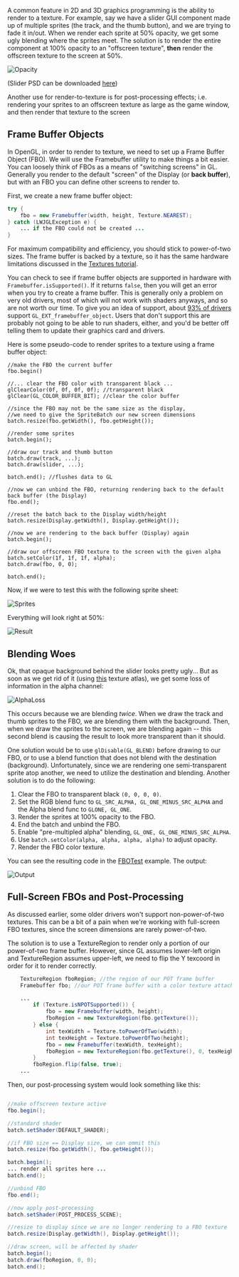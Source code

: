 A common feature in 2D and 3D graphics programming is the ability to render to a texture. For example, say we have a slider GUI component made up of multiple sprites (the track, and the thumb button), and we are trying to fade it in/out. When we render each sprite at 50% opacity, we get some ugly blending where the sprites meet. The solution is to render the entire component at 100% opacity to an "offscreen texture", **then** render the offscreen texture to the screen at 50%.

![Opacity](http://i.imgur.com/RsM5G.png)

(Slider PSD can be downloaded [here](http://files.pixelsdaily.com/download/id/2950))

Another use for render-to-texture is for post-processing effects; i.e. rendering your sprites to an offscreen texture as large as the game window, and then render that texture to the screen 

## Frame Buffer Objects

In OpenGL, in order to render to texture, we need to set up a Frame Buffer Object (FBO). We will use the Framebuffer utility to make things a bit easier. You can loosely think of FBOs as a means of "switching screens" in GL. Generally you render to the default "screen" of the Display (or **back buffer**), but with an FBO you can define other screens to render to. 

First, we create a new frame buffer object:
```java
try {
	fbo = new Framebuffer(width, height, Texture.NEAREST);
} catch (LWJGLException e) {
	... if the FBO could not be created ...
}
```

For maximum compatibility and efficiency, you should stick to power-of-two sizes. The frame buffer is backed by a texture, so it has the same hardware limitations discussed in the [Textures tutorial](Textures#wiki-HardwareLimitations).

You can check to see if frame buffer objects are supported in hardware with `Framebuffer.isSupported()`. If it returns `false`, then you will get an error when you try to create a frame buffer. This is generally only a problem on very old drivers, most of which will not work with shaders anyways, and so are not worth our time. To give you an idea of support, about [93% of drivers](http://feedback.wildfiregames.com/report/opengl/) support `GL_EXT_framebuffer_object`. Users that don't support this are probably not going to be able to run shaders, either, and you'd be better off telling them to update their graphics card and drivers.

Here is some pseudo-code to render sprites to a texture using a frame buffer object:

```
//make the FBO the current buffer
fbo.begin()

//... clear the FBO color with transparent black ...
glClearColor(0f, 0f, 0f, 0f); //transparent black
glClear(GL_COLOR_BUFFER_BIT); //clear the color buffer

//since the FBO may not be the same size as the display, 
//we need to give the SpriteBatch our new screen dimensions
batch.resize(fbo.getWidth(), fbo.getHeight());

//render some sprites 
batch.begin();

//draw our track and thumb button
batch.draw(track, ...);
batch.draw(slider, ...);

batch.end(); //flushes data to GL

//now we can unbind the FBO, returning rendering back to the default back buffer (the Display)
fbo.end();

//reset the batch back to the Display width/height
batch.resize(Display.getWidth(), Display.getHeight());

//now we are rendering to the back buffer (Display) again
batch.begin();

//draw our offscreen FBO texture to the screen with the given alpha
batch.setColor(1f, 1f, 1f, alpha);
batch.draw(fbo, 0, 0);

batch.end();
```

Now, if we were to test this with the following sprite sheet:

![Sprites](http://i.imgur.com/bkXso.png)

Everything will look right at 50%:

![Result](http://i.imgur.com/PPPWz.png)

## Blending Woes

Ok, that opaque background behind the slider looks pretty ugly... But as soon as we get rid of it (using [this]() texture atlas), we get some loss of information in the alpha channel:

![AlphaLoss](http://i.imgur.com/rava5.png)

This occurs because we are blending *twice*. When we draw the track and thumb sprites to the FBO, we are blending them with the background. Then, when we draw the sprites to the screen, we are blending again -- this second blend is causing the result to look more transparent than it should.

One solution would be to use `glDisable(GL_BLEND)` before drawing to our FBO, or to use a blend function that does not blend with the destination (background). Unfortunately, since we are rendering one semi-transparent sprite atop another, we need to utilize the destination and blending. Another solution is to do the following:

1. Clear the FBO to transparent black `(0, 0, 0, 0)`.
2. Set the RGB blend func to `GL_SRC_ALPHA, GL_ONE_MINUS_SRC_ALPHA` and the Alpha blend func to `GLONE, GL_ONE`.
3. Render the sprites at 100% opacity to the FBO.
4. End the batch and unbind the FBO.
5. Enable "pre-multipled alpha" blending, `GL_ONE, GL_ONE_MINUS_SRC_ALPHA`.
6. Use `batch.setColor(alpha, alpha, alpha, alpha)` to adjust opacity.
7. Render the FBO color texture.

You can see the resulting code in the [FBOTest](https://github.com/mattdesl/lwjgl-basics/blob/master/test/mdesl/test/FBOTest.java) example. The output:

![Output](http://i.imgur.com/KCi3u.png)

## Full-Screen FBOs and Post-Processing

As discussed earlier, some older drivers won't support non-power-of-two textures. This can be a bit of a pain when we're working with full-screen FBO textures, since the screen dimensions are rarely power-of-two.

The solution is to use a TextureRegion to render only a portion of our power-of-two frame buffer. However, since GL assumes lower-left origin and TextureRegion assumes upper-left, we need to flip the Y texcoord in order for it to render correctly. 

```java
	TextureRegion fboRegion; //the region of our POT frame buffer
	Framebuffer fbo; //our POT frame buffer with a color texture attached

	...
		if (Texture.isNPOTSupported()) {
			fbo = new Framebuffer(width, height);
			fboRegion = new TextureRegion(fbo.getTexture());
		} else {
			int texWidth = Texture.toPowerOfTwo(width);
			int texHeight = Texture.toPowerOfTwo(height);
			fbo = new Framebuffer(texWidth, texHeight);
			fboRegion = new TextureRegion(fbo.getTexture(), 0, texHeight-height, width, height);
		}
		fboRegion.flip(false, true);
	...
```

Then, our post-processing system would look something like this:

```java

//make offscreen texture active
fbo.begin(); 

//standard shader
batch.setShader(DEFAULT_SHADER);

//if FBO size == Display size, we can ommit this
batch.resize(fbo.getWidth(), fbo.getHeight());

batch.begin();
... render all sprites here ...
batch.end();

//unbind FBO
fbo.end();

//now apply post-processing
batch.setShader(POST_PROCESS_SCENE);

//resize to display since we are no longer rendering to a FBO texture
batch.resize(Display.getWidth(), Display.getHeight());

//draw screen, will be affected by shader
batch.begin();
batch.draw(fboRegion, 0, 0);
batch.end();
```